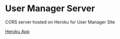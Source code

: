 User Manager Server
============

CORS server hosted on Heroku for User Manager Site

<a href="http://secure-wildwood-3860.herokuapp.com">Heroku App</a>
